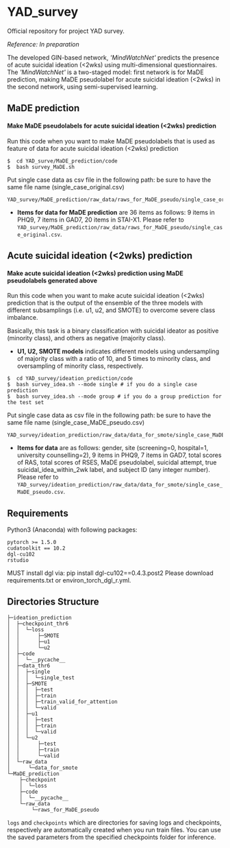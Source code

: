 # YAD_survey
Official repository for project YAD survey.

_Reference: In preparation_

The developed GIN-based network, _'MindWatchNet'_ predicts the presence of acute suicidal ideation (<2wks) using multi-dimensional questionnaires.
The _'MindWatchNet'_ is a two-staged model: first network is for MaDE prediction, making MaDE pseudolabel for acute suicidal ideation (<2wks) in the second network, using semi-supervised learning.

## MaDE prediction

#### Make MaDE pseudolabels for acute suicidal ideation (<2wks) prediction
Run this code when you want to make MaDE pseudolabels that is used as feature of data for acute suicidal ideation (<2wks) prediction
```
$  cd YAD_surve/MaDE_prediction/code
$  bash survey_MaDE.sh
```
Put single case data as csv file in the following path: be sure to have the same file name (single_case_original.csv)
```
YAD_survey/MaDE_prediction/raw_data/raws_for_MaDE_pseudo/single_case_original.csv
```

- **Items for data for MaDE prediction** are 36 items as follows: 9 items in PHQ9, 7 items in GAD7, 20 items in STAI-X1. 
Please refer to ```YAD_survey/MaDE_prediction/raw_data/raws_for_MaDE_pseudo/single_case_original.csv```.

## Acute suicidal ideation (<2wks) prediction

#### Make acute suicidal ideation (<2wks) prediction using MaDE pseudolabels generated above
Run this code when you want to make acute suicidal ideation (<2wks) prediction that is the output of the ensemble of the three models with different subsamplings (i.e. u1, u2, and SMOTE) to overcome severe class imbalance.

Basically, this task is a binary classification with suicidal ideator as positive (minority class), and others as negative (majority class).

- **U1, U2, SMOTE models** indicates different models using undersampling of majority class with a ratio of 10, and 5 times to minority class, and oversampling of minority class, respectively.
```
$  cd YAD_survey/ideation_prediction/code
$  bash survey_idea.sh --mode single # if you do a single case prediction
$  bash survey_idea.sh --mode group # if you do a group prediction for the test set
```
Put single case data as csv file in the following path: be sure to have the same file name (single_case_MaDE_pseudo.csv)
```
YAD_survey/ideation_prediction/raw_data/data_for_smote/single_case_MaDE_pseudo.csv
```

- **Items for data** are as follows: gender, site (screening=0, hospital=1, university counselling=2), 9 items in PHQ9, 7 items in GAD7, total scores of RAS, total scores of RSES, MaDE pseudolabel, suicidal attempt, true suicidal_idea_within_2wk label, and subject ID (any integer number). 
Please refer to ```YAD_survey/ideation_prediction/raw_data/data_for_smote/single_case_MaDE_pseudo.csv```.


## Requirements
Python3 (Anaconda) with following packages:
```
pytorch >= 1.5.0
cudatoolkit == 10.2
dgl-cu102
rstudio
```
MUST install dgl via: pip install dgl-cu102==0.4.3.post2
Please download requirements.txt or environ_torch_dgl_r.yml.

## Directories Structure
```
├─ideation_prediction
│  ├─checkpoint_thr6
│  │  └─loss
│  │      ├─SMOTE
│  │      ├─u1
│  │      └─u2
│  ├─code
│  │  └─__pycache__
│  ├─data_thr6
│  │  ├─single
│  │  │  └─single_test
│  │  ├─SMOTE
│  │  │  ├─test
│  │  │  ├─train
│  │  │  ├─train_valid_for_attention
│  │  │  └─valid
│  │  ├─u1
│  │  │  ├─test
│  │  │  ├─train
│  │  │  └─valid
│  │  └─u2
│  │      ├─test
│  │      ├─train
│  │      └─valid
│  └─raw_data
│      └─data_for_smote
└─MaDE_prediction
    ├─checkpoint
    │  └─loss
    ├─code
    │  └─__pycache__
    └─raw_data
        └─raws_for_MaDE_pseudo
```
```logs``` and ```checkpoints``` which are directories for saving logs and checkpoints, respectively are automatically
created when you run train files. You can use the saved parameters from the specified checkpoints folder for inference.
